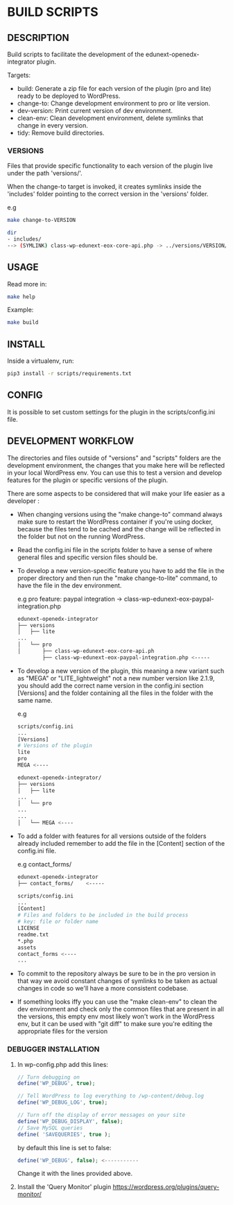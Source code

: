 # BUILD SCRIPTS
## DESCRIPTION

Build scripts to facilitate the development of the edunext-openedx-integrator plugin.

Targets:
- build: Generate a zip file for each version of the plugin (pro and lite) ready to be deployed to WordPress.
- change-to: Change development environment to pro or lite version.
- dev-version: Print current version of dev environment.
- clean-env: Clean development environment, delete symlinks that change in every version.
- tidy: Remove build directories.

### VERSIONS

Files that provide specific functionality to each version of the plugin live under the path 'versions/<VERSION>'.

When the change-to target is invoked, it creates symlinks inside the 'includes' folder pointing to the correct version in the 'versions' folder.

e.g
```bash
make change-to-VERSION

dir
- includes/
--> (SYMLINK) class-wp-edunext-eox-core-api.php -> ../versions/VERSION/class-wp-edunext-eox-core-api.php

```

## USAGE

Read more in:
```bash
make help
```
Example:
```bash
make build
```

## INSTALL

Inside a virtualenv, run:

```bash
pip3 install -r scripts/requirements.txt
```

## CONFIG

It is possible to set custom settings for the plugin in the scripts/config.ini file.

## DEVELOPMENT WORKFLOW

The directories and files outside of "versions" and "scripts"  folders are the development environment, the changes that you make here will be reflected in your local WordPress env. You can use this to test a version and develop features for the plugin or specific versions of the plugin.

There are some  aspects to be considered that will make your life easier as a developer :

- When changing versions using the "make change-to" command always make sure to restart the WordPress container if you're using docker, because the files tend to be cached and the change will be reflected in the folder but not on the running WordPress.

- Read the config.ini file in the scripts folder to have a sense of where general files and specific version files should be.

- To develop a new version-specific feature you have to add the file in the proper directory and then run the "make change-to-lite" command, to have the file in the dev environment.

    e.g
    pro feature: paypal integration -> class-wp-edunext-eox-paypal-integration.php

    ```bash
    edunext-openedx-integrator
    ├── versions
    │   ├── lite
    ...
    │   └── pro
    │       ├── class-wp-edunext-eox-core-api.ph
            ├── class-wp-edunext-eox-paypal-integration.php <-----
    ```


- To develop a new version of the plugin, this meaning a new variant such as "MEGA" or "LITE_lightweight" not a new number version like 2.1.9, you should add the correct name version in the config.ini section [Versions] and the folder containing all the files in the folder with the same name.

    e.g
    ```bash
    scripts/config.ini
    ...
    [Versions]
    # Versions of the plugin
    lite
    pro
    MEGA <----
    ```


    ```bash
    edunext-openedx-integrator/
    ├── versions
    │   ├── lite
    ...
    │   └── pro
    ...
    ...
    │   └── MEGA <----
    ```

- To add a folder with features for all versions outside of the folders already included remember to add the file in the [Content] section of the config.ini file.

    e.g
    contact_forms/

    ```bash
    edunext-openedx-integrator
    ├── contact_forms/    <-----
    ```

    ```bash
    scripts/config.ini
    ...
    [Content]
    # Files and folders to be included in the build process
    # key: file or folder name
    LICENSE
    readme.txt
    *.php
    assets
    contact_forms <----
    ...
    ```



- To commit to the repository always be sure to be in the pro version in that way we avoid constant changes of symlinks to be taken as actual changes in code so we'll have a more consistent codebase.

- If something looks iffy you can use the "make clean-env" to clean the dev environment and check only the common files that are present in all the versions, this empty env most likely won't work in the WordPress env, but it can be used with "git diff" to make sure you're editing the appropriate files for the version

### DEBUGGER INSTALLATION

1. In wp-config.php add this lines:
    ``` PHP
    // Turn debugging on
    define('WP_DEBUG', true);

    // Tell WordPress to log everything to /wp-content/debug.log
    define('WP_DEBUG_LOG', true);

    // Turn off the display of error messages on your site
    define('WP_DEBUG_DISPLAY', false);
    // Save MySQL queries
    define( 'SAVEQUERIES', true );
    ```

    by default this line is set to false:
    ``` PHP
    define('WP_DEBUG', false); <-----------
    ```

    Change it with the lines provided above.

2. Install the 'Query Monitor' plugin
https://wordpress.org/plugins/query-monitor/